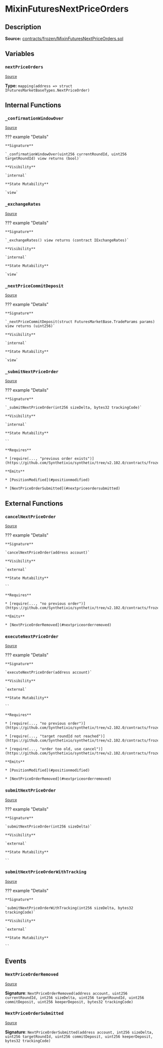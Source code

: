 # MixinFuturesNextPriceOrders

## Description

**Source:** [contracts/frozen/MixinFuturesNextPriceOrders.sol](https://github.com/Synthetixio/synthetix/tree/v2.102.0/contracts/frozen/MixinFuturesNextPriceOrders.sol)

## Variables

### `nextPriceOrders`

<sub>[Source](https://github.com/Synthetixio/synthetix/tree/v2.102.0/contracts/frozen/MixinFuturesNextPriceOrders.sol#L20)</sub>

**Type:** `mapping(address => struct IFuturesMarketBaseTypes.NextPriceOrder)`

## Internal Functions

### `_confirmationWindowOver`

<sub>[Source](https://github.com/Synthetixio/synthetix/tree/v2.102.0/contracts/frozen/MixinFuturesNextPriceOrders.sol#L232)</sub>

??? example "Details"

    **Signature**

    `_confirmationWindowOver(uint256 currentRoundId, uint256 targetRoundId) view returns (bool)`

    **Visibility**

    `internal`

    **State Mutability**

    `view`

### `_exchangeRates`

<sub>[Source](https://github.com/Synthetixio/synthetix/tree/v2.102.0/contracts/frozen/MixinFuturesNextPriceOrders.sol#L238)</sub>

??? example "Details"

    **Signature**

    `_exchangeRates() view returns (contract IExchangeRates)`

    **Visibility**

    `internal`

    **State Mutability**

    `view`

### `_nextPriceCommitDeposit`

<sub>[Source](https://github.com/Synthetixio/synthetix/tree/v2.102.0/contracts/frozen/MixinFuturesNextPriceOrders.sol#L243)</sub>

??? example "Details"

    **Signature**

    `_nextPriceCommitDeposit(struct FuturesMarketBase.TradeParams params) view returns (uint256)`

    **Visibility**

    `internal`

    **State Mutability**

    `view`

### `_submitNextPriceOrder`

<sub>[Source](https://github.com/Synthetixio/synthetix/tree/v2.102.0/contracts/frozen/MixinFuturesNextPriceOrders.sol#L41)</sub>

??? example "Details"

    **Signature**

    `_submitNextPriceOrder(int256 sizeDelta, bytes32 trackingCode)`

    **Visibility**

    `internal`

    **State Mutability**

    ``

    **Requires**

    * [require(..., "previous order exists")](https://github.com/Synthetixio/synthetix/tree/v2.102.0/contracts/frozen/MixinFuturesNextPriceOrders.sol#L43)

    **Emits**

    * [PositionModified](#positionmodified)

    * [NextPriceOrderSubmitted](#nextpriceordersubmitted)

## External Functions

### `cancelNextPriceOrder`

<sub>[Source](https://github.com/Synthetixio/synthetix/tree/v2.102.0/contracts/frozen/MixinFuturesNextPriceOrders.sol#L105)</sub>

??? example "Details"

    **Signature**

    `cancelNextPriceOrder(address account)`

    **Visibility**

    `external`

    **State Mutability**

    ``

    **Requires**

    * [require(..., "no previous order")](https://github.com/Synthetixio/synthetix/tree/v2.102.0/contracts/frozen/MixinFuturesNextPriceOrders.sol#L109)

    **Emits**

    * [NextPriceOrderRemoved](#nextpriceorderremoved)

### `executeNextPriceOrder`

<sub>[Source](https://github.com/Synthetixio/synthetix/tree/v2.102.0/contracts/frozen/MixinFuturesNextPriceOrders.sol#L164)</sub>

??? example "Details"

    **Signature**

    `executeNextPriceOrder(address account)`

    **Visibility**

    `external`

    **State Mutability**

    ``

    **Requires**

    * [require(..., "no previous order")](https://github.com/Synthetixio/synthetix/tree/v2.102.0/contracts/frozen/MixinFuturesNextPriceOrders.sol#L168)

    * [require(..., "target roundId not reached")](https://github.com/Synthetixio/synthetix/tree/v2.102.0/contracts/frozen/MixinFuturesNextPriceOrders.sol#L172)

    * [require(..., "order too old, use cancel")](https://github.com/Synthetixio/synthetix/tree/v2.102.0/contracts/frozen/MixinFuturesNextPriceOrders.sol#L179)

    **Emits**

    * [PositionModified](#positionmodified)

    * [NextPriceOrderRemoved](#nextpriceorderremoved)

### `submitNextPriceOrder`

<sub>[Source](https://github.com/Synthetixio/synthetix/tree/v2.102.0/contracts/frozen/MixinFuturesNextPriceOrders.sol#L31)</sub>

??? example "Details"

    **Signature**

    `submitNextPriceOrder(int256 sizeDelta)`

    **Visibility**

    `external`

    **State Mutability**

    ``

### `submitNextPriceOrderWithTracking`

<sub>[Source](https://github.com/Synthetixio/synthetix/tree/v2.102.0/contracts/frozen/MixinFuturesNextPriceOrders.sol#L37)</sub>

??? example "Details"

    **Signature**

    `submitNextPriceOrderWithTracking(int256 sizeDelta, bytes32 trackingCode)`

    **Visibility**

    `external`

    **State Mutability**

    ``

## Events

### `NextPriceOrderRemoved`

<sub>[Source](https://github.com/Synthetixio/synthetix/tree/v2.102.0/contracts/frozen/MixinFuturesNextPriceOrders.sol#L265)</sub>

**Signature**: `NextPriceOrderRemoved(address account, uint256 currentRoundId, int256 sizeDelta, uint256 targetRoundId, uint256 commitDeposit, uint256 keeperDeposit, bytes32 trackingCode)`

### `NextPriceOrderSubmitted`

<sub>[Source](https://github.com/Synthetixio/synthetix/tree/v2.102.0/contracts/frozen/MixinFuturesNextPriceOrders.sol#L256)</sub>

**Signature**: `NextPriceOrderSubmitted(address account, int256 sizeDelta, uint256 targetRoundId, uint256 commitDeposit, uint256 keeperDeposit, bytes32 trackingCode)`
